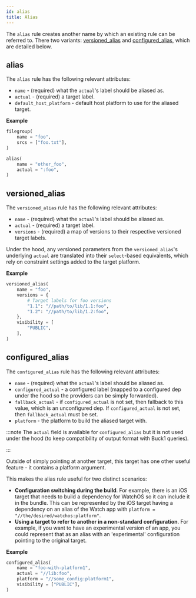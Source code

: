 ```yaml
---
id: alias
title: Alias
---
```


The `alias` rule creates another name by which an existing rule can be referred
to. There two variants: [versioned_alias](#versionedalias) and
[configured_alias](#configuredalias), which are detailed below.

## alias

The `alias` rule has the following relevant attributes:

- `name` - (required) what the `actual`'s label should be aliased as.
- `actual` - (required) a target label.
- `default_host_platform` - default host platform to use for the aliased target.

**Example**

```python
filegroup(
    name = "foo",
    srcs = ["foo.txt"],
)

alias(
    name = "other_foo",
    actual = ":foo",
)
```

## versioned_alias

The `versioned_alias` rule has the following relevant attributes:

- `name` - (required) what the `actual`'s label should be aliased as.
- `actual` - (required) a target label.
- `versions` - (required) a map of versions to their respective versioned target
  labels.

Under the hood, any versioned parameters from the `versioned_alias`'s underlying
`actual` are translated into their `select`-based equivalents, which rely on
constraint settings added to the target platform.

**Example**

```Python
versioned_alias(
    name = "foo",
    versions = {
        # Target labels for foo versions
        "1.1": "//path/to/lib/1.1:foo",
        "1.2": "//path/to/lib/1.2:foo",
    },
    visibility = [
        "PUBLIC",
    ],
)
```

## configured_alias

The `configured_alias` rule has the following relevant attributes:

- `name` - (required) what the `actual`'s label should be aliased as.
- `configured_actual` - a configured label (mapped to a configured dep under the
  hood so the providers can be simply forwarded).
- `fallback_actual` - if `configured_actual` is not set, then fallback to this
  value, which is an unconfigured dep. If `configured_actual` is not set, then
  `fallback_actual` must be set.
- `platform` - the platform to build the aliased target with.

<!-- prettier-ignore -->
:::note
The `actual` field is available for `configured_alias` but it is not used under the hood (to keep compatibility of output format with Buck1 queries).

<!-- prettier-ignore -->
:::

Outside of simply pointing at another target, this target has one other useful
feature - it contains a platform argument.

This makes the alias rule useful for two distinct scenarios:

- **Configuration switching during the build**. For example, there is an iOS
  target that needs to build a dependency for WatchOS so it can include it in
  the bundle. This can be represented by the iOS target having a dependency on
  an alias of the Watch app with `platform = "//the/desired/watchos:platform"`.
- **Using a target to refer to another in a non-standard configuration**. For
  example, if you want to have an experimental version of an app, you could
  represent that as an alias with an 'experimental' configuration pointing to
  the original target.

**Example**

```Python
configured_alias(
    name = "foo-with-platform1",
    actual = "//lib:foo",
    platform = "//some_config:platform1",
    visibility = ["PUBLIC"],
)
```
